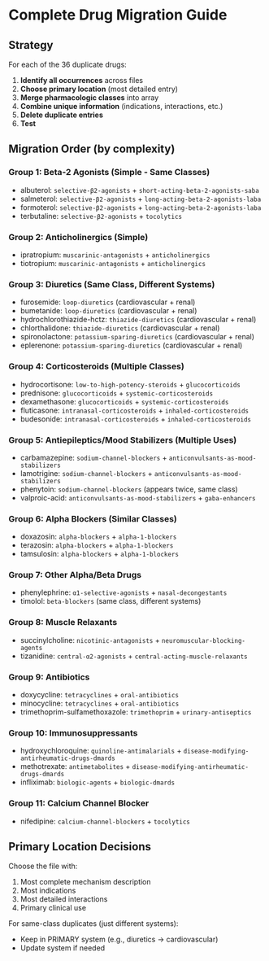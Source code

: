 # Complete Drug Migration Guide

## Strategy

For each of the 36 duplicate drugs:

1. **Identify all occurrences** across files
2. **Choose primary location** (most detailed entry)
3. **Merge pharmacologic classes** into array
4. **Combine unique information** (indications, interactions, etc.)
5. **Delete duplicate entries**
6. **Test**

## Migration Order (by complexity)

### Group 1: Beta-2 Agonists (Simple - Same Classes)
- albuterol: `selective-β2-agonists` + `short-acting-beta-2-agonists-saba`
- salmeterol: `selective-β2-agonists` + `long-acting-beta-2-agonists-laba`
- formoterol: `selective-β2-agonists` + `long-acting-beta-2-agonists-laba`
- terbutaline: `selective-β2-agonists` + `tocolytics`

### Group 2: Anticholinergics (Simple)
- ipratropium: `muscarinic-antagonists` + `anticholinergics`
- tiotropium: `muscarinic-antagonists` + `anticholinergics`

### Group 3: Diuretics (Same Class, Different Systems)
- furosemide: `loop-diuretics` (cardiovascular + renal)
- bumetanide: `loop-diuretics` (cardiovascular + renal)
- hydrochlorothiazide-hctz: `thiazide-diuretics` (cardiovascular + renal)
- chlorthalidone: `thiazide-diuretics` (cardiovascular + renal)
- spironolactone: `potassium-sparing-diuretics` (cardiovascular + renal)
- eplerenone: `potassium-sparing-diuretics` (cardiovascular + renal)

### Group 4: Corticosteroids (Multiple Classes)
- hydrocortisone: `low-to-high-potency-steroids` + `glucocorticoids`
- prednisone: `glucocorticoids` + `systemic-corticosteroids`
- dexamethasone: `glucocorticoids` + `systemic-corticosteroids`
- fluticasone: `intranasal-corticosteroids` + `inhaled-corticosteroids`
- budesonide: `intranasal-corticosteroids` + `inhaled-corticosteroids`

### Group 5: Antiepileptics/Mood Stabilizers (Multiple Uses)
- carbamazepine: `sodium-channel-blockers` + `anticonvulsants-as-mood-stabilizers`
- lamotrigine: `sodium-channel-blockers` + `anticonvulsants-as-mood-stabilizers`
- phenytoin: `sodium-channel-blockers` (appears twice, same class)
- valproic-acid: `anticonvulsants-as-mood-stabilizers` + `gaba-enhancers`

### Group 6: Alpha Blockers (Similar Classes)
- doxazosin: `alpha-blockers` + `alpha-1-blockers`
- terazosin: `alpha-blockers` + `alpha-1-blockers`
- tamsulosin: `alpha-blockers` + `alpha-1-blockers`

### Group 7: Other Alpha/Beta Drugs
- phenylephrine: `α1-selective-agonists` + `nasal-decongestants`
- timolol: `beta-blockers` (same class, different systems)

### Group 8: Muscle Relaxants
- succinylcholine: `nicotinic-antagonists` + `neuromuscular-blocking-agents`
- tizanidine: `central-α2-agonists` + `central-acting-muscle-relaxants`

### Group 9: Antibiotics
- doxycycline: `tetracyclines` + `oral-antibiotics`
- minocycline: `tetracyclines` + `oral-antibiotics`
- trimethoprim-sulfamethoxazole: `trimethoprim` + `urinary-antiseptics`

### Group 10: Immunosuppressants
- hydroxychloroquine: `quinoline-antimalarials` + `disease-modifying-antirheumatic-drugs-dmards`
- methotrexate: `antimetabolites` + `disease-modifying-antirheumatic-drugs-dmards`
- infliximab: `biologic-agents` + `biologic-dmards`

### Group 11: Calcium Channel Blocker
- nifedipine: `calcium-channel-blockers` + `tocolytics`

## Primary Location Decisions

Choose the file with:
1. Most complete mechanism description
2. Most indications
3. Most detailed interactions
4. Primary clinical use

For same-class duplicates (just different systems):
- Keep in PRIMARY system (e.g., diuretics → cardiovascular)
- Update system if needed

